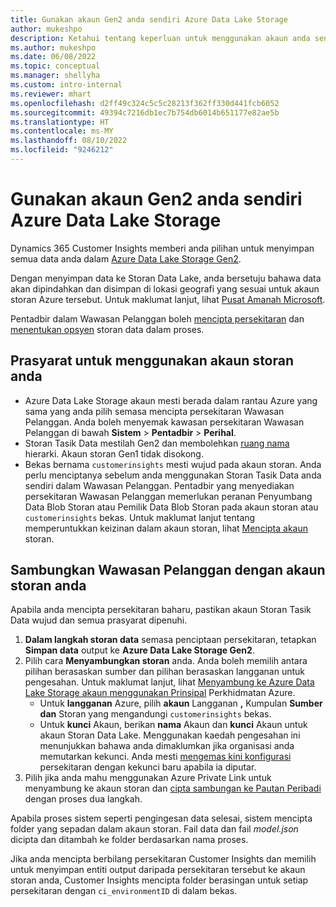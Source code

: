 ```yaml
---
title: Gunakan akaun Gen2 anda sendiri Azure Data Lake Storage
author: mukeshpo
description: Ketahui tentang keperluan untuk menggunakan akaun anda sendiri Azure Data Lake Storage untuk menyimpan data Wawasan Pelanggan.
ms.author: mukeshpo
ms.date: 06/08/2022
ms.topic: conceptual
ms.manager: shellyha
ms.custom: intro-internal
ms.reviewer: mhart
ms.openlocfilehash: d2ff49c324c5c5c28213f362ff330d441fcb6052
ms.sourcegitcommit: 49394c7216db1ec7b754db6014b651177e82ae5b
ms.translationtype: HT
ms.contentlocale: ms-MY
ms.lasthandoff: 08/10/2022
ms.locfileid: "9246212"
---
```

# <a name="use-your-own-azure-data-lake-storage-gen2-account"></a>Gunakan akaun Gen2 anda sendiri Azure Data Lake Storage

Dynamics 365 Customer Insights memberi anda pilihan untuk menyimpan semua data anda dalam [Azure Data Lake Storage Gen2](/azure/storage/blobs/data-lake-storage-introduction).

Dengan menyimpan data ke Storan Data Lake, anda bersetuju bahawa data akan dipindahkan dan disimpan di lokasi geografi yang sesuai untuk akaun storan Azure tersebut. Untuk maklumat lanjut, lihat [Pusat Amanah Microsoft](https://www.microsoft.com/trust-center).

Pentadbir dalam Wawasan Pelanggan boleh [mencipta persekitaran](create-environment.md) dan [menentukan opsyen](create-environment.md#step-2-configure-data-storage) storan data dalam proses.

## <a name="prerequisites-to-use-your-storage-account"></a>Prasyarat untuk menggunakan akaun storan anda

- Azure Data Lake Storage akaun mesti berada dalam rantau Azure yang sama yang anda pilih semasa mencipta persekitaran Wawasan Pelanggan. Anda boleh menyemak kawasan persekitaran Wawasan Pelanggan di bawah **Sistem** > **Pentadbir** > **Perihal**.
- Storan Tasik Data mestilah Gen2 dan membolehkan [ruang nama](/azure/storage/blobs/create-data-lake-storage-account) hierarki. Akaun storan Gen1 tidak disokong.
- Bekas bernama `customerinsights` mesti wujud pada akaun storan. Anda perlu menciptanya sebelum anda menggunakan Storan Tasik Data anda sendiri dalam Wawasan Pelanggan. Pentadbir yang menyediakan persekitaran Wawasan Pelanggan memerlukan peranan Penyumbang Data Blob Storan atau Pemilik Data Blob Storan pada akaun storan atau `customerinsights` bekas. Untuk maklumat lanjut tentang memperuntukkan keizinan dalam akaun storan, lihat [Mencipta akaun](/azure/storage/common/storage-account-create?toc=%2Fazure%2Fstorage%2Fblobs%2Ftoc.json&tabs=azure-portal) storan.

## <a name="connect-customer-insights-with-your-storage-account"></a>Sambungkan Wawasan Pelanggan dengan akaun storan anda

Apabila anda mencipta persekitaran baharu, pastikan akaun Storan Tasik Data wujud dan semua prasyarat dipenuhi.

1. **Dalam langkah storan data** semasa penciptaan persekitaran, tetapkan **Simpan data** output ke **Azure Data Lake Storage Gen2**.
1. Pilih cara **Menyambungkan storan** anda. Anda boleh memilih antara pilihan berasaskan sumber dan pilihan berasaskan langganan untuk pengesahan. Untuk maklumat lanjut, lihat [Menyambung ke Azure Data Lake Storage akaun menggunakan Prinsipal](connect-service-principal.md) Perkhidmatan Azure.
   - Untuk **langganan** Azure, pilih **akaun** Langganan **,** Kumpulan **Sumber dan** Storan yang mengandungi `customerinsights` bekas.
   - Untuk **kunci** Akaun, berikan **nama** Akaun dan **kunci** Akaun untuk akaun Storan Data Lake. Menggunakan kaedah pengesahan ini menunjukkan bahawa anda dimaklumkan jika organisasi anda memutarkan kekunci. Anda mesti [mengemas kini konfigurasi](manage-environments.md#edit-an-existing-environment) persekitaran dengan kekunci baru apabila ia diputar.
1. Pilih jika anda mahu menggunakan Azure Private Link untuk menyambung ke akaun storan dan [cipta sambungan ke Pautan Peribadi](security-overview.md#set-up-an-azure-private-link) dengan proses dua langkah.

Apabila proses sistem seperti pengingesan data selesai, sistem mencipta folder yang sepadan dalam akaun storan. Fail data dan fail *model.json* dicipta dan ditambah ke folder berdasarkan nama proses.

Jika anda mencipta berbilang persekitaran Customer Insights dan memilih untuk menyimpan entiti output daripada persekitaran tersebut ke akaun storan anda, Customer Insights mencipta folder berasingan untuk setiap persekitaran dengan `ci_environmentID` di dalam bekas.
